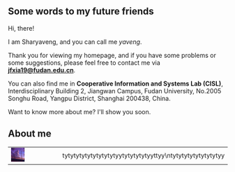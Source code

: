 ## Some words to my future friends

Hi, there!

I am Sharyaveng, and you can call me *yaveng*. 

Thank you for viewing my homepage, and if you have some problems or some suggestions, please feel free to contact me via **jfxia19@fudan.edu.cn**. 

You can also find me in **Cooperative Information and Systems Lab (CISL)**, Interdisciplinary Building 2, Jiangwan Campus, Fudan University, No.2005 Songhu Road, Yangpu District, Shanghai 200438, China.

Want to know more about me? I'll show you soon.

## About me

<table border=0 frame=void>
<tr>
  <td width='30%'><img src='pic/photo.jpg' width='30%'></td><td>tytytytytytytytytytyytytytytytyyttyy\ntytytytytytytytytyy</td>
</tr>
</table>
